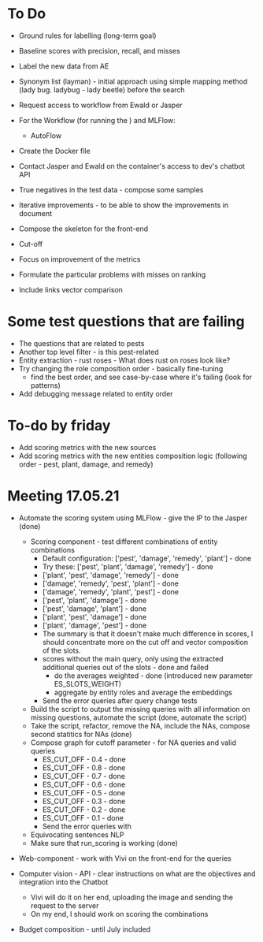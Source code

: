 
# To Do

* Ground rules for labelling (long-term goal)

* Baseline scores with precision, recall, and misses
* Label the new data from AE
* Synonym list (layman) - initial approach using simple mapping method (lady bug. ladybug - lady beetle) before the search
* Request access to workflow from Ewald or Jasper
* For the Workflow (for running the ) and MLFlow:
    * AutoFlow
* Create the Docker file 
* Contact Jasper and Ewald on the container's access to dev's chatbot API
* True negatives in the test data - compose some samples
* Iterative improvements - to be able to show the improvements in document

* Compose the skeleton for the front-end
* Cut-off

* Focus on improvement of the metrics
* Formulate the particular problems with misses on ranking
* Include links vector comparison


# Some test questions that are failing
* The questions that are related to pests
* Another top level filter - is this pest-related
* Entity extraction - rust roses - What does rust on roses look like?
* Try changing the role composition order - basically fine-tuning
    * find the best order, and see case-by-case where it's failing (look for patterns)
* Add debugging message related to entity order

# To-do by friday

* Add scoring metrics with the new sources
* Add scoring metrics with the new entities composition logic (following order - pest, plant, damage, and remedy)

# Meeting 17.05.21

* Automate the scoring system using MLFlow - give the IP to the Jasper (done)
    * Scoring component - test different combinations of entity combinations
        * Default configuration: ['pest', 'damage', 'remedy', 'plant'] - done
        * Try these: ['pest', 'plant', 'damage', 'remedy'] - done
        * ['plant', 'pest', 'damage', 'remedy'] - done
        * ['damage', 'remedy', 'pest', 'plant'] - done
        * ['damage', 'remedy', 'plant', 'pest'] - done
        * ['pest', 'plant', 'damage'] - done
        * ['pest', 'damage', 'plant'] - done
        * ['plant', 'pest', 'damage'] - done
        * ['plant', 'damage', 'pest'] - done
        * The summary is that it doesn't make much difference in scores, I should concentrate more on the cut off and vector composition of the slots.
        * scores without the main query, only using the extracted additional queries out of the slots - done and failed
            * do the averages weighted - done (introduced new parameter ES_SLOTS_WEIGHT)
            * aggregate by entity roles and average the embeddings
        * Send the error queries after query change tests
    * Build the script to output the missing queries with all information on missing questions, automate the script (done, automate the script)
    * Take the script, refactor, remove the NA, include the NAs, compose second statitics for NAs (done)
    * Compose graph for cutoff parameter - for NA queries and valid queries
        * ES_CUT_OFF - 0.4 - done
        * ES_CUT_OFF - 0.8 - done
        * ES_CUT_OFF - 0.7 - done
        * ES_CUT_OFF - 0.6 - done
        * ES_CUT_OFF - 0.5 - done
        * ES_CUT_OFF - 0.3 - done
        * ES_CUT_OFF - 0.2 - done
        * ES_CUT_OFF - 0.1 - done
        * Send the error queries with 
    * Equivocating sentences NLP
    * Make sure that run_scoring is working (done)
* Web-component - work with Vivi on the front-end for the queries
* Computer vision - API - clear instructions on what are the objectives and integration into the Chatbot
    * Vivi will do it on her end, uploading the image and sending the request to the server
    * On my end, I should work on scoring the combinations

* Budget composition - until July included
